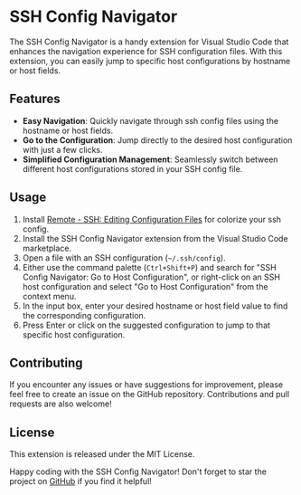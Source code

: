 # SSH Config Navigator
The SSH Config Navigator is a handy extension for Visual Studio Code that enhances the navigation experience for SSH configuration files. With this extension, you can easily jump to specific host configurations by hostname or host fields.

## Features

* **Easy Navigation**: Quickly navigate through ssh config files using the hostname or host fields.
* **Go to the Configuration**: Jump directly to the desired host configuration with just a few clicks.
* **Simplified Configuration Management**: Seamlessly switch between different host configurations stored in your SSH config file.

## Usage

1. Install [Remote - SSH: Editing Configuration Files](https://marketplace.visualstudio.com/items?itemName=ms-vscode-remote.remote-ssh-edit) for colorize your ssh config.
2. Install the SSH Config Navigator extension from the Visual Studio Code marketplace.
3. Open a file with an SSH configuration (`~/.ssh/config`).
4. Either use the command palette (`Ctrl+Shift+P`) and search for "SSH Config Navigator: Go to Host Configuration", or right-click on an SSH host configuration and select "Go to Host Configuration" from the context menu.
5. In the input box, enter your desired hostname or host field value to find the corresponding configuration.
6. Press Enter or click on the suggested configuration to jump to that specific host configuration.

## Contributing

If you encounter any issues or have suggestions for improvement, please feel free to create an issue on the GitHub repository. Contributions and pull requests are also welcome!

## License
This extension is released under the MIT License.

Happy coding with the SSH Config Navigator! Don't forget to star the project on [GitHub](https://github.com/fduch2k/vscode-ssh-config-navigator) if you find it helpful!
